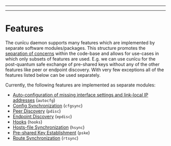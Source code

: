<!--
SPDX-FileCopyrightText: 2023 Steffen Vogel <post@steffenvogel.de>
SPDX-License-Identifier: Apache-2.0
-->

---
---

# Features

The cunīcu daemon supports many features which are implemented by separate software modules/packages.
This structure promotes the [separation of concerns](https://en.wikipedia.org/wiki/Separation_of_concerns) within the code-base and allows for use-cases in which only subsets of features are used.
E.g. we can use cunīcu for the post-quantum safe exchange of pre-shared keys without any of the other features like peer or endpoint discovery. With very few exceptions all of the features listed below can be used separately.

Currently, the following features are implemented as separate modules:

-   [Auto-configuration of missing interface settings and link-local IP addresses](./autocfg.md) (`autocfg`)
-   [Config Synchronization](./cfgsync.md) (`cfgsync`)
-   [Peer Discovery](./pdisc.md) (`pdisc`)
-   [Endpoint Discovery](./epdisc.md) (`epdisc`)
-   [Hooks](./hooks.md) (`hooks`)
-   [Hosts-file Synchronization](./hsync.md) (`hsync`)
-   [Pre-shared Key Establishment](./pske.md) (`pske`)
-   [Route Synchronization](./rtsync.md) (`rtsync`)
